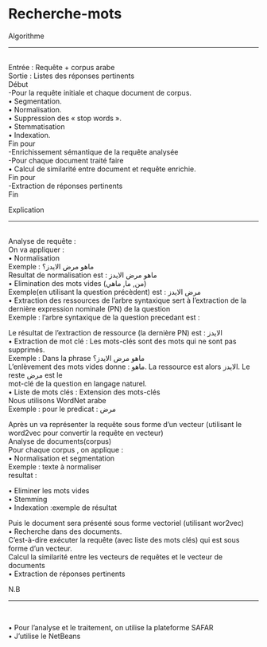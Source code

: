 # Recherche-mots
Algorithme<hr><br>
Entrée : Requête + corpus arabe<br>
Sortie : Listes des réponses pertinents<br>
Début<br>
-Pour la requête initiale et chaque document de corpus.<br>
•	Segmentation.<br>
•	Normalisation.<br>
•	Suppression des « stop words ».<br>
•	Stemmatisation<br>
•	Indexation.<br>
Fin pour<br>
-Enrichissement sémantique de la requête analysée<br>
-Pour chaque document traité faire  <br>
•	Calcul de similarité entre document et requête enrichie.<br>
Fin pour<br>
-Extraction de réponses pertinents <br>
Fin<br>

Explication<hr><br>
Analyse de requête :<br>
On va appliquer : <br>
•	Normalisation<br>
Exemple : ماهو مرض الايدز؟<br>
Resultat de normalisation est : ماهو مرض الايدز<br>
•	Elimination des mots vides (من, ما, ماهي)<br>
Exemple(en utilisant la question précèdent) est  : مرض الايدز<br>
•	Extraction des ressources de l’arbre syntaxique sert à l’extraction de la dernière expression nominale (PN) de la question <br>
Exemple : l’arbre syntaxique de la question precedant est : <br>
 
Le résultat de l’extraction de ressource (la dernière PN) est : الايدز<br>
•	Extraction de mot clé : Les mots-clés sont des mots qui ne sont pas supprimés.<br>
Exemple : Dans la phrase ماهو مرض الايدز؟<br>
L’enlèvement des mots vides donne : ماهو. La ressource est alors الايدز. Le reste مرض est le<br>
mot-clé de la question en langage naturel.<br>
•	Liste de mots clés : Extension des mots-clés<br>
Nous utilisons WordNet arabe<br>
Exemple : pour le predicat : مرض<br>
 
Après un va représenter la requête sous forme d’un vecteur (utilisant le word2vec pour convertir la requête en vecteur)<br>
Analyse de documents(corpus)<br>
Pour chaque corpus , on applique :<br>
•	Normalisation et segmentation<br>
Exemple : texte à normaliser<br>
 resultat : <br>
 
•	Eliminer les mots vides<br>
•	Stemming<br>
•	Indexation :exemple de résultat<br>
 
 
Puis le document sera présenté sous forme vectoriel (utilisant wor2vec)<br>
•	Recherche dans des documents.<br>
C’est-à-dire exécuter la requête (avec liste des mots clés) qui est sous forme d’un vecteur.<br>
Calcul la similarité entre les vecteurs de requêtes et le vecteur de documents<br>
•	Extraction de réponses pertinents<br>

N.B<hr>
<br>

•	Pour l’analyse et le traitement, on utilise la plateforme SAFAR<br>
•	J’utilise le NetBeans<br>
